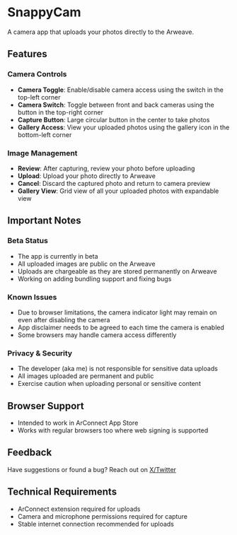 # SnappyCam

A camera app that uploads your photos directly to the Arweave.

## Features

### Camera Controls

- **Camera Toggle**: Enable/disable camera access using the switch in the top-left corner
- **Camera Switch**: Toggle between front and back cameras using the button in the top-right corner
- **Capture Button**: Large circular button in the center to take photos
- **Gallery Access**: View your uploaded photos using the gallery icon in the bottom-left corner

### Image Management

- **Review**: After capturing, review your photo before uploading
- **Upload**: Upload your photo directly to Arweave
- **Cancel**: Discard the captured photo and return to camera preview
- **Gallery View**: Grid view of all your uploaded photos with expandable view

## Important Notes

### Beta Status

- The app is currently in beta
- All uploaded images are public on the Arweave
- Uploads are chargeable as they are stored permanently on Arweave
- Working on adding bundling support and fixing bugs

### Known Issues

- Due to browser limitations, the camera indicator light may remain on even after disabling the camera
- App disclaimer needs to be agreed to each time the camera is enabled
- Some browsers may handle camera access differently

### Privacy & Security

- The developer (aka me) is not responsible for sensitive data uploads
- All images uploaded are permanent and public
- Exercise caution when uploading personal or sensitive content

## Browser Support

- Intended to work in ArConnect App Store
- Works with regular browsers too where web signing is supported

## Feedback

Have suggestions or found a bug? Reach out on [X/Twitter](https://x.com/ropats16/)

## Technical Requirements

- ArConnect extension required for uploads
- Camera and microphone permissions required for capture
- Stable internet connection recommended for uploads
